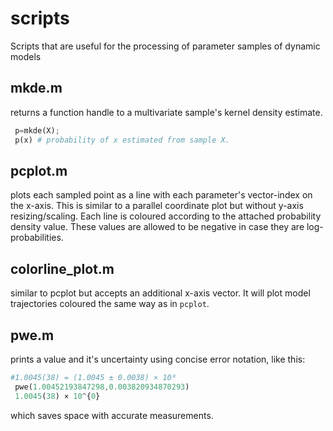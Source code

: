 # scripts
Scripts that are useful for the processing of parameter samples of dynamic models

## mkde.m
returns a function handle to a multivariate sample's kernel density estimate.
```octave
 p=mkde(X);
 p(x) # probability of x estimated from sample X.
```
## pcplot.m
plots each sampled point as a line with each parameter's
vector-index on the x-axis.  This is similar to a parallel coordinate
plot but without y-axis resizing/scaling.  Each line is coloured
according to the attached probability density value. These values are
allowed to be negative in case they are log-probabilities.

## colorline_plot.m
similar to pcplot but accepts an additional x-axis
vector. It will plot model trajectories coloured the same way as in
`pcplot`.

## pwe.m
prints a value and it's uncertainty using concise error notation, like this:
```octave
#1.0045(38) = (1.0045 ± 0.0038) × 10⁰
 pwe(1.00452193847298,0.003820934870293)
 1.0045(38) × 10^{0}
```    
which saves space with accurate measurements.
